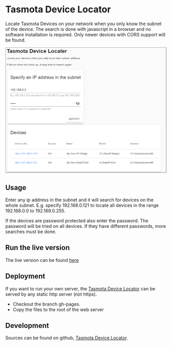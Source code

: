 # Tasmota Device Locator

Locate Tasmota Devices on your network when you only know the subnet of the device.
The search is done with javascript in a browser and no software installation is required.
Only newer devices with CORS support will be found.

![Tasmota Device Locator](doc/TasmotaDeviceLocator.png#1)

## Usage

Enter any ip address in the subnet and it will search for devices on the whole subnet. E.g. specify 192.168.0.121 to locate all devices in the range 192.168.0.0 to 192.168.0.255.

If the devices are password protected also enter the password. The password will be tried on all devices. If they have different passwords, more searches must be done.

## Run the live version
The live version can be found [here](http://tasmota.simplethings.work)

## Deployment
If you want to run your own server, the [Tasmota Device Locator](https://github.com/KimNyholm/tasmota-device-locator) can be served by any static http server (not https).
- Checkout the branch gh-pages.
- Copy the files to the root of the web server

## Development
Sources can be found on github, [Tasmota Device Locator](https://github.com/KimNyholm/tasmota-device-locator).
